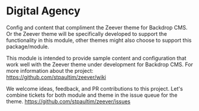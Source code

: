# Digital Agency
Config and content that compliment the Zeever theme for Backdrop CMS. Or the Zeever
theme will be specifically developed to support the functionality in this module, other
themes might also choose to support this package/module.

This module is intended to provide sample content and configuration that work well 
with the Zeever theme under development for Backdrop CMS. For more information about 
the project:
https://github.com/stpaultim/zeever/wiki

We welcome ideas, feedback, and PR contributions to this project. Let's combine 
tickets for both module and theme in the issue queue for the theme.
https://github.com/stpaultim/zeever/issues
